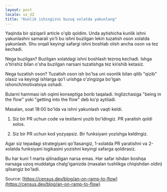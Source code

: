 ```yaml
---
layout: post
locale: uz_UZ
title: "Kunlik ishingizni buzuq xolatda yakunlang"
---
```


Yaqinda bir qiziqarli article o'qib qoldim. Unda aytishicha kunlik ishni yakunlashni samarali yo'li bu ishni buzilgan lekin tuzatish oson xolatda yakunlash. Shu orqali keyingi safargi ishni boshlab olish ancha oson va tez kechadi.

Nega buzilgan? Buzilgan xolatdagi ishni boshlash tezroq kechadi. Ishga o'tirishiz bilan o'sha buzilgan narsani tuzatishga tez kirishib ketasiz.

Nega tuzatish oson? Tuzatish oson ish bo'lsa uni osonlik bilan qilib "qizib" olasiz va keyingi ishlarga qo'l urishga o'zingizga bo'lgan ishonch/motivatsiya oshadi.

Bularni hammasi ish oqimi konseptiga borib taqaladi. Inglizchasiga "being in the flow" yoki "getting into the flow" deb ko'p aytiladi.

Masalan, soat 18:00 bo'lda va ishni yakunlash vaqti keldi. 

1) Siz bir PR uchun code va testlarni yozib bo'ldingiz. PR yaratish qoldi xolos.

2) Siz bir PR uchun kod yozyapsiz. Bir funksiyani yozishga keldingiz.

Agar siz tepadagi strategiyani qo'llasangiz, 1-xolatda PR yaratishni va 2-xolatda funksiyani logikasini yozishni keyingi safarga qoldirasiz.

Bu har kuni 1 marta qilinadigan narsa emas. Har safar ishdan boshqa narsaga uzoq muddatga chalg'iganizda (masalan tushlikga chiqishdan oldin) qilsangiz bo'ladi.

Source: [https://census.dev/blog/an-on-ramp-to-flow](https://census.dev/blog/an-on-ramp-to-flow)